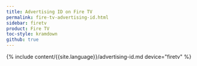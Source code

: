 ```yaml
---
title: Advertising ID on Fire TV
permalink: fire-tv-advertising-id.html
sidebar: firetv
product: Fire TV
toc-style: kramdown
github: true
---
```


{% include content/{{site.language}}/advertising-id.md device="firetv" %}